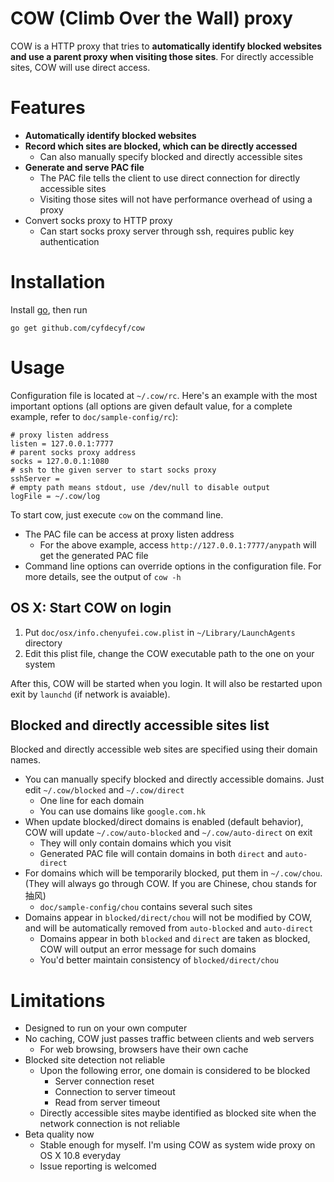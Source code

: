 # COW (Climb Over the Wall) proxy  #

COW is a HTTP proxy that tries to **automatically identify blocked websites and use a parent proxy when visiting those sites**. For directly accessible sites, COW will use direct access.

# Features #

- **Automatically identify blocked websites**
- **Record which sites are blocked, which can be directly accessed**
  - Can also manually specify blocked and directly accessible sites
- **Generate and serve PAC file**
  - The PAC file tells the client to use direct connection for directly accessible sites
  - Visiting those sites will not have performance overhead of using a proxy
- Convert socks proxy to HTTP proxy
  - Can start socks proxy server through ssh, requires public key authentication

# Installation #

Install [go](http://golang.org/doc/install), then run

    go get github.com/cyfdecyf/cow

# Usage #

Configuration file is located at `~/.cow/rc`. Here's an example with the most important options (all options are given default value, for a complete example, refer to `doc/sample-config/rc`):

    # proxy listen address
    listen = 127.0.0.1:7777
    # parent socks proxy address
    socks = 127.0.0.1:1080
    # ssh to the given server to start socks proxy
    sshServer =
    # empty path means stdout, use /dev/null to disable output
    logFile = ~/.cow/log

To start cow, just execute `cow` on the command line.

- The PAC file can be access at proxy listen address
  - For the above example, access `http://127.0.0.1:7777/anypath` will get the generated PAC file
- Command line options can override options in the configuration file. For more details, see the output of `cow -h`

## OS X: Start COW on login ##

1. Put `doc/osx/info.chenyufei.cow.plist` in `~/Library/LaunchAgents` directory
2. Edit this plist file, change the COW executable path to the one on your system

After this, COW will be started when you login. It will also be restarted upon exit by `launchd` (if network is avaiable).

## Blocked and directly accessible sites list ##

Blocked and directly accessible web sites are specified using their domain names.

- You can manually specify blocked and directly accessible domains. Just edit `~/.cow/blocked` and `~/.cow/direct`
  - One line for each domain
  - You can use domains like `google.com.hk`
- When update blocked/direct domains is enabled (default behavior), COW will update `~/.cow/auto-blocked` and `~/.cow/auto-direct` on exit
  - They will only contain domains which you visit
  - Generated PAC file will contain domains in both `direct` and `auto-direct`
- For domains which will be temporarily blocked, put them in `~/.cow/chou`. (They will always go through COW. If you are Chinese, chou stands for 抽风)
  - `doc/sample-config/chou` contains several such sites
- Domains appear in `blocked/direct/chou` will not be modified by COW, and will be automatically removed from `auto-blocked` and `auto-direct`
  - Domains appear in both `blocked` and `direct` are taken as blocked, COW will output an error message for such domains
  - You'd better maintain consistency of `blocked/direct/chou`

# Limitations #

- Designed to run on your own computer
- No caching, COW just passes traffic between clients and web servers
  - For web browsing, browsers have their own cache
- Blocked site detection not reliable
  - Upon the following error, one domain is considered to be blocked
      - Server connection reset
      - Connection to server timeout
      - Read from server timeout
  - Directly accessible sites maybe identified as blocked site when the network connection is not reliable
- Beta quality now
  - Stable enough for myself. I'm using COW as system wide proxy on OS X 10.8 everyday
  - Issue reporting is welcomed

